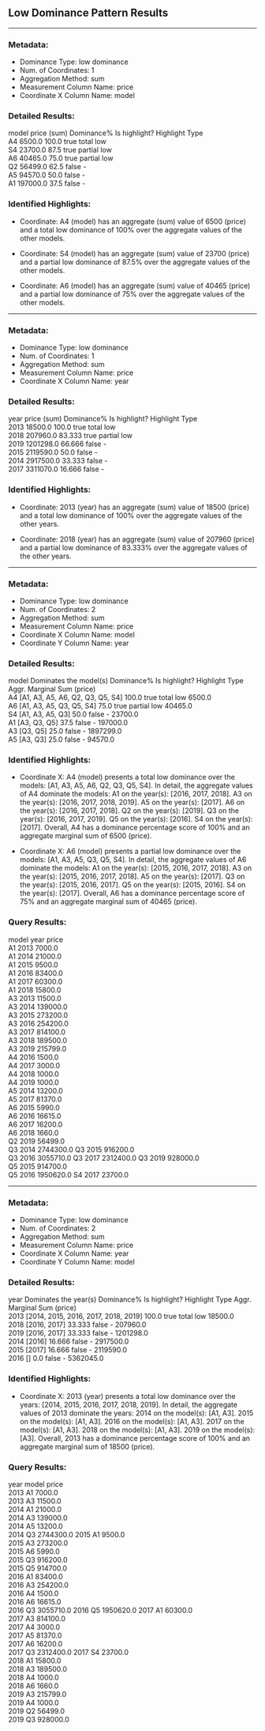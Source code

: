 ## Low Dominance Pattern Results


----------------------------------------------------------------------------------------------------


### Metadata:
- Dominance Type:             low dominance
- Num. of Coordinates:        1
- Aggregation Method:         sum
- Measurement Column Name:    price
- Coordinate X Column Name:   model

### Detailed Results:
model   price (sum)   Dominance%   Is highlight?   Highlight Type   
A4      6500.0        100.0        true            total low        
S4      23700.0       87.5         true            partial low      
A6      40465.0       75.0         true            partial low      
Q2      56499.0       62.5         false           -                
A5      94570.0       50.0         false           -                
A1      197000.0      37.5         false           -                

### Identified Highlights:
- Coordinate: A4 (model) has an aggregate (sum) value of 6500 (price)
and a total low dominance of 100% over the aggregate values of the other models.

- Coordinate: S4 (model) has an aggregate (sum) value of 23700 (price)
and a partial low dominance of 87.5% over the aggregate values of the other models.

- Coordinate: A6 (model) has an aggregate (sum) value of 40465 (price)
and a partial low dominance of 75% over the aggregate values of the other models.


----------------------------------------------------------------------------------------------------


### Metadata:
- Dominance Type:             low dominance
- Num. of Coordinates:        1
- Aggregation Method:         sum
- Measurement Column Name:    price
- Coordinate X Column Name:   year

### Detailed Results:
year   price (sum)   Dominance%   Is highlight?   Highlight Type   
2013   18500.0       100.0        true            total low        
2018   207960.0      83.333       true            partial low      
2019   1201298.0     66.666       false           -                
2015   2119590.0     50.0         false           -                
2014   2917500.0     33.333       false           -                
2017   3311070.0     16.666       false           -                

### Identified Highlights:
- Coordinate: 2013 (year) has an aggregate (sum) value of 18500 (price)
and a total low dominance of 100% over the aggregate values of the other years.

- Coordinate: 2018 (year) has an aggregate (sum) value of 207960 (price)
and a partial low dominance of 83.333% over the aggregate values of the other years.


----------------------------------------------------------------------------------------------------


### Metadata:
- Dominance Type:             low dominance
- Num. of Coordinates:        2
- Aggregation Method:         sum
- Measurement Column Name:    price
- Coordinate X Column Name:   model
- Coordinate Y Column Name:   year

### Detailed Results:
model   Dominates the model(s)             Dominance%   Is highlight?   Highlight Type   Aggr. Marginal Sum (price)   
A4      [A1, A3, A5, A6, Q2, Q3, Q5, S4]   100.0        true            total low        6500.0                       
A6      [A1, A3, A5, Q3, Q5, S4]           75.0         true            partial low      40465.0                      
S4      [A1, A3, A5, Q3]                   50.0         false           -                23700.0                      
A1      [A3, Q3, Q5]                       37.5         false           -                197000.0                     
A3      [Q3, Q5]                           25.0         false           -                1897299.0                    
A5      [A3, Q3]                           25.0         false           -                94570.0                      

### Identified Highlights:
- Coordinate X: A4 (model) presents a total low dominance over the models: [A1, A3, A5, A6, Q2, Q3, Q5, S4].
In detail, the aggregate values of A4 dominate the models:
A1 on the year(s): [2016, 2017, 2018].
A3 on the year(s): [2016, 2017, 2018, 2019].
A5 on the year(s): [2017].
A6 on the year(s): [2016, 2017, 2018].
Q2 on the year(s): [2019].
Q3 on the year(s): [2016, 2017, 2019].
Q5 on the year(s): [2016].
S4 on the year(s): [2017].
Overall, A4 has a dominance percentage score of 100% and an aggregate marginal sum of 6500 (price).

- Coordinate X: A6 (model) presents a partial low dominance over the models: [A1, A3, A5, Q3, Q5, S4].
In detail, the aggregate values of A6 dominate the models:
A1 on the year(s): [2015, 2016, 2017, 2018].
A3 on the year(s): [2015, 2016, 2017, 2018].
A5 on the year(s): [2017].
Q3 on the year(s): [2015, 2016, 2017].
Q5 on the year(s): [2015, 2016].
S4 on the year(s): [2017].
Overall, A6 has a dominance percentage score of 75% and an aggregate marginal sum of 40465 (price).

### Query Results:
model     year      price     
A1        2013      7000.0    
A1        2014      21000.0   
A1        2015      9500.0    
A1        2016      83400.0   
A1        2017      60300.0   
A1        2018      15800.0   
A3        2013      11500.0   
A3        2014      139000.0  
A3        2015      273200.0  
A3        2016      254200.0  
A3        2017      814100.0  
A3        2018      189500.0  
A3        2019      215799.0  
A4        2016      1500.0    
A4        2017      3000.0    
A4        2018      1000.0    
A4        2019      1000.0    
A5        2014      13200.0   
A5        2017      81370.0   
A6        2015      5990.0    
A6        2016      16615.0   
A6        2017      16200.0   
A6        2018      1660.0    
Q2        2019      56499.0   
Q3        2014      2744300.0 
Q3        2015      916200.0  
Q3        2016      3055710.0 
Q3        2017      2312400.0 
Q3        2019      928000.0  
Q5        2015      914700.0  
Q5        2016      1950620.0 
S4        2017      23700.0   


----------------------------------------------------------------------------------------------------


### Metadata:
- Dominance Type:             low dominance
- Num. of Coordinates:        2
- Aggregation Method:         sum
- Measurement Column Name:    price
- Coordinate X Column Name:   year
- Coordinate Y Column Name:   model

### Detailed Results:
year   Dominates the year(s)                  Dominance%   Is highlight?   Highlight Type   Aggr. Marginal Sum (price)   
2013   [2014, 2015, 2016, 2017, 2018, 2019]   100.0        true            total low        18500.0                      
2018   [2016, 2017]                           33.333       false           -                207960.0                     
2019   [2016, 2017]                           33.333       false           -                1201298.0                    
2014   [2016]                                 16.666       false           -                2917500.0                    
2015   [2017]                                 16.666       false           -                2119590.0                    
2016   []                                     0.0          false           -                5362045.0                    

### Identified Highlights:
- Coordinate X: 2013 (year) presents a total low dominance over the years: [2014, 2015, 2016, 2017, 2018, 2019].
In detail, the aggregate values of 2013 dominate the years:
2014 on the model(s): [A1, A3].
2015 on the model(s): [A1, A3].
2016 on the model(s): [A1, A3].
2017 on the model(s): [A1, A3].
2018 on the model(s): [A1, A3].
2019 on the model(s): [A3].
Overall, 2013 has a dominance percentage score of 100% and an aggregate marginal sum of 18500 (price).

### Query Results:
year      model     price     
2013      A1        7000.0    
2013      A3        11500.0   
2014      A1        21000.0   
2014      A3        139000.0  
2014      A5        13200.0   
2014      Q3        2744300.0 
2015      A1        9500.0    
2015      A3        273200.0  
2015      A6        5990.0    
2015      Q3        916200.0  
2015      Q5        914700.0  
2016      A1        83400.0   
2016      A3        254200.0  
2016      A4        1500.0    
2016      A6        16615.0   
2016      Q3        3055710.0 
2016      Q5        1950620.0 
2017      A1        60300.0   
2017      A3        814100.0  
2017      A4        3000.0    
2017      A5        81370.0   
2017      A6        16200.0   
2017      Q3        2312400.0 
2017      S4        23700.0   
2018      A1        15800.0   
2018      A3        189500.0  
2018      A4        1000.0    
2018      A6        1660.0    
2019      A3        215799.0  
2019      A4        1000.0    
2019      Q2        56499.0   
2019      Q3        928000.0  
